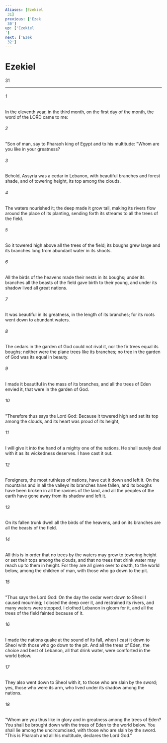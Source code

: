 ```yaml
---
Aliases: [Ezekiel 31]
previous: ['Ezek 30']
up: ['Ezekiel']
next: ['Ezek 32']
---
```

# Ezekiel 31

***
 

###### 1 
In the eleventh year, in the third month, on the first day of the month, the word of the LORD came to me:  

###### 2 
"Son of man, say to Pharaoh king of Egypt and to his multitude: "Whom are you like in your greatness?   

###### 3 
Behold, Assyria was a cedar in Lebanon,  with beautiful branches and forest shade,  and of towering height,  its top among the clouds.   

###### 4 
The waters nourished it;  the deep made it grow tall,  making its rivers flow  around the place of its planting,  sending forth its streams  to all the trees of the field.   

###### 5 
So it towered high  above all the trees of the field;  its boughs grew large  and its branches long  from abundant water in its shoots.   

###### 6 
All the birds of the heavens  made their nests in its boughs;  under its branches all the beasts of the field  gave birth to their young,  and under its shadow  lived all great nations.   

###### 7 
It was beautiful in its greatness,  in the length of its branches;  for its roots went down  to abundant waters.   

###### 8 
The cedars in the garden of God could not rival it,  nor the fir trees equal its boughs;  neither were the plane trees  like its branches;  no tree in the garden of God  was its equal in beauty.   

###### 9 
I made it beautiful  in the mass of its branches,  and all the trees of Eden envied it,  that were in the garden of God.  

###### 10 
"Therefore thus says the Lord God: Because it towered high and set its top among the clouds, and its heart was proud of its height,  

###### 11 
I will give it into the hand of a mighty one of the nations. He shall surely deal with it as its wickedness deserves. I have cast it out.  

###### 12 
Foreigners, the most ruthless of nations, have cut it down and left it. On the mountains and in all the valleys its branches have fallen, and its boughs have been broken in all the ravines of the land, and all the peoples of the earth have gone away from its shadow and left it.  

###### 13 
On its fallen trunk dwell all the birds of the heavens, and on its branches are all the beasts of the field.  

###### 14 
All this is in order that no trees by the waters may grow to towering height or set their tops among the clouds, and that no trees that drink water may reach up to them in height. For they are all given over to death, to the world below, among the children of man, with those who go down to the pit.  

###### 15 
"Thus says the Lord God: On the day the cedar went down to Sheol I caused mourning; I closed the deep over it, and restrained its rivers, and many waters were stopped. I clothed Lebanon in gloom for it, and all the trees of the field fainted because of it.  

###### 16 
I made the nations quake at the sound of its fall, when I cast it down to Sheol with those who go down to the pit. And all the trees of Eden, the choice and best of Lebanon, all that drink water, were comforted in the world below.  

###### 17 
They also went down to Sheol with it, to those who are slain by the sword; yes, those who were its arm, who lived under its shadow among the nations.  

###### 18 
"Whom are you thus like in glory and in greatness among the trees of Eden? You shall be brought down with the trees of Eden to the world below. You shall lie among the uncircumcised, with those who are slain by the sword. "This is Pharaoh and all his multitude, declares the Lord God."
